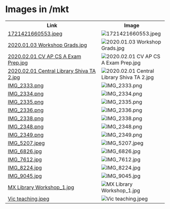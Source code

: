 # Images in /mkt

<!-- This README lists all image files in the /mkt directory -->
<table>
  <tr>
    <th>Link</th>
    <th>Image</th>
  </tr>
  <tr>
    <td><a href="https://images.jointheleague.org/mkt/1721421660553.jpeg">1721421660553.jpeg</a></td>
    <td><img src="https://images.jointheleague.org/mkt/1721421660553.jpeg" alt="1721421660553.jpeg" style="max-width:200px; max-height:200px;"></td>
  </tr>
  <tr>
    <td><a href="https://images.jointheleague.org/mkt/2020.01.03 Workshop Grads.jpg">2020.01.03 Workshop Grads.jpg</a></td>
    <td><img src="https://images.jointheleague.org/mkt/2020.01.03 Workshop Grads.jpg" alt="2020.01.03 Workshop Grads.jpg" style="max-width:200px; max-height:200px;"></td>
  </tr>
  <tr>
    <td><a href="https://images.jointheleague.org/mkt/2020.02.01 CV AP CS A Exam Prep.jpg">2020.02.01 CV AP CS A Exam Prep.jpg</a></td>
    <td><img src="https://images.jointheleague.org/mkt/2020.02.01 CV AP CS A Exam Prep.jpg" alt="2020.02.01 CV AP CS A Exam Prep.jpg" style="max-width:200px; max-height:200px;"></td>
  </tr>
  <tr>
    <td><a href="https://images.jointheleague.org/mkt/2020.02.01 Central Library Shiva TA 2.jpg">2020.02.01 Central Library Shiva TA 2.jpg</a></td>
    <td><img src="https://images.jointheleague.org/mkt/2020.02.01 Central Library Shiva TA 2.jpg" alt="2020.02.01 Central Library Shiva TA 2.jpg" style="max-width:200px; max-height:200px;"></td>
  </tr>
  <tr>
    <td><a href="https://images.jointheleague.org/mkt/IMG_2333.png">IMG_2333.png</a></td>
    <td><img src="https://images.jointheleague.org/mkt/IMG_2333.png" alt="IMG_2333.png" style="max-width:200px; max-height:200px;"></td>
  </tr>
  <tr>
    <td><a href="https://images.jointheleague.org/mkt/IMG_2334.png">IMG_2334.png</a></td>
    <td><img src="https://images.jointheleague.org/mkt/IMG_2334.png" alt="IMG_2334.png" style="max-width:200px; max-height:200px;"></td>
  </tr>
  <tr>
    <td><a href="https://images.jointheleague.org/mkt/IMG_2335.png">IMG_2335.png</a></td>
    <td><img src="https://images.jointheleague.org/mkt/IMG_2335.png" alt="IMG_2335.png" style="max-width:200px; max-height:200px;"></td>
  </tr>
  <tr>
    <td><a href="https://images.jointheleague.org/mkt/IMG_2336.png">IMG_2336.png</a></td>
    <td><img src="https://images.jointheleague.org/mkt/IMG_2336.png" alt="IMG_2336.png" style="max-width:200px; max-height:200px;"></td>
  </tr>
  <tr>
    <td><a href="https://images.jointheleague.org/mkt/IMG_2338.png">IMG_2338.png</a></td>
    <td><img src="https://images.jointheleague.org/mkt/IMG_2338.png" alt="IMG_2338.png" style="max-width:200px; max-height:200px;"></td>
  </tr>
  <tr>
    <td><a href="https://images.jointheleague.org/mkt/IMG_2348.png">IMG_2348.png</a></td>
    <td><img src="https://images.jointheleague.org/mkt/IMG_2348.png" alt="IMG_2348.png" style="max-width:200px; max-height:200px;"></td>
  </tr>
  <tr>
    <td><a href="https://images.jointheleague.org/mkt/IMG_2349.png">IMG_2349.png</a></td>
    <td><img src="https://images.jointheleague.org/mkt/IMG_2349.png" alt="IMG_2349.png" style="max-width:200px; max-height:200px;"></td>
  </tr>
  <tr>
    <td><a href="https://images.jointheleague.org/mkt/IMG_5207.jpeg">IMG_5207.jpeg</a></td>
    <td><img src="https://images.jointheleague.org/mkt/IMG_5207.jpeg" alt="IMG_5207.jpeg" style="max-width:200px; max-height:200px;"></td>
  </tr>
  <tr>
    <td><a href="https://images.jointheleague.org/mkt/IMG_6826.jpg">IMG_6826.jpg</a></td>
    <td><img src="https://images.jointheleague.org/mkt/IMG_6826.jpg" alt="IMG_6826.jpg" style="max-width:200px; max-height:200px;"></td>
  </tr>
  <tr>
    <td><a href="https://images.jointheleague.org/mkt/IMG_7612.jpg">IMG_7612.jpg</a></td>
    <td><img src="https://images.jointheleague.org/mkt/IMG_7612.jpg" alt="IMG_7612.jpg" style="max-width:200px; max-height:200px;"></td>
  </tr>
  <tr>
    <td><a href="https://images.jointheleague.org/mkt/IMG_8224.jpg">IMG_8224.jpg</a></td>
    <td><img src="https://images.jointheleague.org/mkt/IMG_8224.jpg" alt="IMG_8224.jpg" style="max-width:200px; max-height:200px;"></td>
  </tr>
  <tr>
    <td><a href="https://images.jointheleague.org/mkt/IMG_9045.jpg">IMG_9045.jpg</a></td>
    <td><img src="https://images.jointheleague.org/mkt/IMG_9045.jpg" alt="IMG_9045.jpg" style="max-width:200px; max-height:200px;"></td>
  </tr>
  <tr>
    <td><a href="https://images.jointheleague.org/mkt/MX Library Workshop_1.jpg">MX Library Workshop_1.jpg</a></td>
    <td><img src="https://images.jointheleague.org/mkt/MX Library Workshop_1.jpg" alt="MX Library Workshop_1.jpg" style="max-width:200px; max-height:200px;"></td>
  </tr>
  <tr>
    <td><a href="https://images.jointheleague.org/mkt/Vic teaching.jpeg">Vic teaching.jpeg</a></td>
    <td><img src="https://images.jointheleague.org/mkt/Vic teaching.jpeg" alt="Vic teaching.jpeg" style="max-width:200px; max-height:200px;"></td>
  </tr>
</table>

